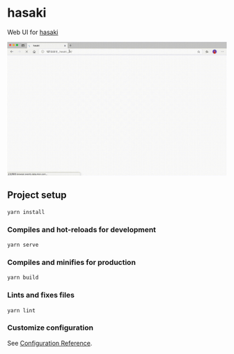 # hasaki

Web UI for [hasaki](https://github.com/charlzyx/hasaki)

![](https://github.com/charlzyx/hasaki/raw/master/run.gif)

## Project setup
```
yarn install
```

### Compiles and hot-reloads for development
```
yarn serve
```

### Compiles and minifies for production
```
yarn build
```

### Lints and fixes files
```
yarn lint
```

### Customize configuration
See [Configuration Reference](https://cli.vuejs.org/config/).
